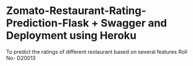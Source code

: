 # Zomato-Restaurant-Rating-Prediction-Flask + Swagger and Deployment using Heroku
 To predict the ratings of different restaurant based on several features
Roll No- D20013
